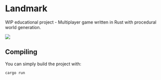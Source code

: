 # Landmark

WIP educational project - Multiplayer game written in Rust with procedural world generation.

![](https://raw.githubusercontent.com/wouchan/landmark/master/assets/screenshot.png)

## Compiling

You can simply build the project with:

```
cargo run
```
